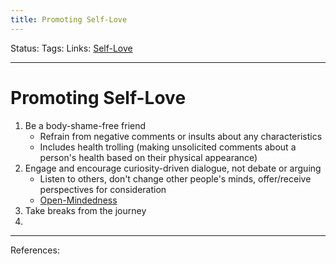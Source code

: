 ```yaml
---
title: Promoting Self-Love
---
```

Status:
Tags:
Links: [Self-Love](out/self-love.md)
___
# Promoting Self-Love
1. Be a body-shame-free friend
	- Refrain from negative comments or insults about any characteristics
	- Includes health trolling (making unsolicited comments about a person's health based on their physical appearance)
2. Engage and encourage curiosity-driven dialogue, not debate or arguing
	- Listen to others, don't change other people's minds, offer/receive perspectives for consideration
	- [Open-Mindedness](out/open-mindedness.md)
3. Take breaks from the journey
4. 
___
References: